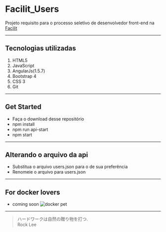 # Facilit_Users
Projeto requisito para o processo seletivo de desenvolvedor front-end na [Facilit](http://facilit.com.br/)

---

## Tecnologias utilizadas

1. HTML5
2. JavaScript
3. AngularJs(1.5.7)
4. Bootstrap 4
5. CSS 3
6. Git

---

## Get Started

* Faça o download desse repositório
* npm install
* npm run api-start
* npm start

---

## Alterando o arquivo da api

* Substitua o arquivo users.json para o de sua preferência
* Renomeie o arquivo para users.json

---

## For docker lovers

* coming soon ![docker pet](https://i.imgur.com/xsHQ0nr.gif)

---


> ハードワークは自然の贈り物を打つ.</br>
> Rock Lee